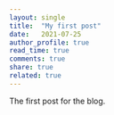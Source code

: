 ```yaml
---
layout: single
title:  "My first post"
date:   2021-07-25
author_profile: true
read_time: true
comments: true
share: true
related: true
---
```


The first post for the blog.
